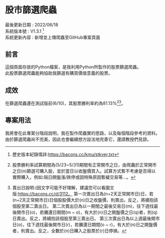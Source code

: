 # 股市篩選爬蟲
最後更新日期 : 2022/06/18  
系統版本號 : V1.3.1  [^1]  
系統更新內容 : 新增並上傳爬蟲至GitHub專案頁面
[^1]: 歷史版本紀錄情詳:https://bacons.cc/kmu/stkver.txt
## 前言
這個頁面存放的Python檔案，是我利用Python所製作的股票篩選爬蟲。  
此股票篩選爬蟲能夠協助我篩選有購買價值意義的股票。  
## 成效
在篩選爬蟲還在測試版前(6/10)，其股票勝利率約為81.13%[^2][^3]。
[^2]: 股票勝利率試算期間為(5/23~5/31)期間有正常開市之日，由爬蟲於正常開市之日(n)篩選可購入股，並於當日以收盤價買入。試算方式暫不考慮是否得以實際購入，例如:隔日開盤漲/跌停或因特殊原因暫緩交易等…。
[^3]:賣出日說明:(因文字可能不好理解，建議您可以看圖文版:https://bacons.cc/d/3112。
第一次賣出日為(n+2天正常開市日)日，若(n+2天正常開市日)日個股股價大於(n)日之收盤價，則賣出。反之，將續抱該個股至第二賣出日。
第二次賣出日為以一期間之最後交易日(m)，往下週找最後開市日(o)，若攤還日期間(m ~ o)，有大於(n)日之開盤價之日(q)者，則(q)日賣出。反之，將續抱該個股至第三賣出日。
第三次賣出日為以上週最後開市日(o)，往下週找最後開市日(r)，若攤還日期間(o ~ r)，有大於(n)日之開盤價者，則賣出。反之，全數於(n)日購入之股票於(r)日停損。
## 專案用法
我將會在此專案分階段說明，我在製作爬蟲實的思路，以及每個階段參考的資料。  
由於篩選爬蟲尚不完美，因此也會繼續想方設法地完善它，還請教授們見諒。

